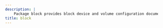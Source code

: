 ```yaml
---
description: |
    Package block provides block device and volume configuration documents.
title: block
---
```


<!-- markdownlint-disable -->

